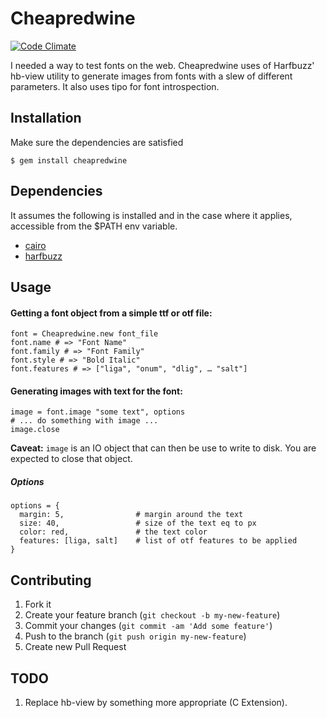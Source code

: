 # Cheapredwine 

[![Code Climate](https://codeclimate.com/github/hugobast/cheapredwine.png)](https://codeclimate.com/github/hugobast/cheapredwine)



I needed a way to test fonts on the web. Cheapredwine uses of Harfbuzz' hb-view utility to generate images from fonts with a slew of different parameters. It also uses tipo for font introspection.

## Installation

Make sure the dependencies are satisfied

    $ gem install cheapredwine

## Dependencies

It assumes the following is installed and in the case where it applies, accessible from the $PATH env variable.

* [cairo](http://www.cairographics.org/releases/)
* [harfbuzz](http://www.freedesktop.org/software/harfbuzz/release/)

## Usage

#### Getting a font object from a simple ttf or otf file:

    font = Cheapredwine.new font_file
    font.name # => "Font Name"
    font.family # => "Font Family"
    font.style # => "Bold Italic"
    font.features # => ["liga", "onum", "dlig", … "salt"]
    
#### Generating images with text for the font:

    image = font.image "some text", options
    # ... do something with image ...
    image.close
    
**Caveat:** `image` is an IO object that can then be use to write to disk. You are expected to close that object.
   
##### Options

    options = {
      margin: 5, 				# margin around the text
      size: 40, 				# size of the text eq to px
      color: red, 				# the text color
      features: [liga, salt]	# list of otf features to be applied
    }

## Contributing

1. Fork it
2. Create your feature branch (`git checkout -b my-new-feature`)
3. Commit your changes (`git commit -am 'Add some feature'`)
4. Push to the branch (`git push origin my-new-feature`)
5. Create new Pull Request

## TODO

1. Replace hb-view by something more appropriate (C Extension).
